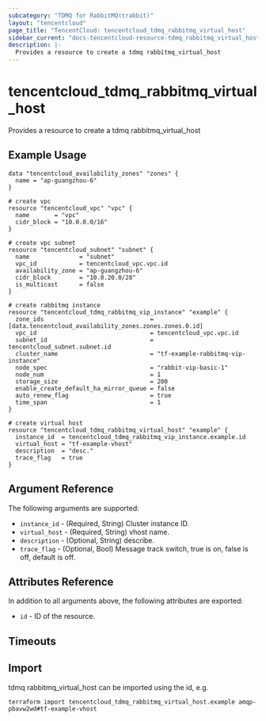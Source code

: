 ```yaml
---
subcategory: "TDMQ for RabbitMQ(trabbit)"
layout: "tencentcloud"
page_title: "TencentCloud: tencentcloud_tdmq_rabbitmq_virtual_host"
sidebar_current: "docs-tencentcloud-resource-tdmq_rabbitmq_virtual_host"
description: |-
  Provides a resource to create a tdmq rabbitmq_virtual_host
---
```


# tencentcloud_tdmq_rabbitmq_virtual_host

Provides a resource to create a tdmq rabbitmq_virtual_host

## Example Usage

```hcl
data "tencentcloud_availability_zones" "zones" {
  name = "ap-guangzhou-6"
}

# create vpc
resource "tencentcloud_vpc" "vpc" {
  name       = "vpc"
  cidr_block = "10.0.0.0/16"
}

# create vpc subnet
resource "tencentcloud_subnet" "subnet" {
  name              = "subnet"
  vpc_id            = tencentcloud_vpc.vpc.id
  availability_zone = "ap-guangzhou-6"
  cidr_block        = "10.0.20.0/28"
  is_multicast      = false
}

# create rabbitmq instance
resource "tencentcloud_tdmq_rabbitmq_vip_instance" "example" {
  zone_ids                              = [data.tencentcloud_availability_zones.zones.zones.0.id]
  vpc_id                                = tencentcloud_vpc.vpc.id
  subnet_id                             = tencentcloud_subnet.subnet.id
  cluster_name                          = "tf-example-rabbitmq-vip-instance"
  node_spec                             = "rabbit-vip-basic-1"
  node_num                              = 1
  storage_size                          = 200
  enable_create_default_ha_mirror_queue = false
  auto_renew_flag                       = true
  time_span                             = 1
}

# create virtual host
resource "tencentcloud_tdmq_rabbitmq_virtual_host" "example" {
  instance_id  = tencentcloud_tdmq_rabbitmq_vip_instance.example.id
  virtual_host = "tf-example-vhost"
  description  = "desc."
  trace_flag   = true
}
```

## Argument Reference

The following arguments are supported:

* `instance_id` - (Required, String) Cluster instance ID.
* `virtual_host` - (Required, String) vhost name.
* `description` - (Optional, String) describe.
* `trace_flag` - (Optional, Bool) Message track switch, true is on, false is off, default is off.

## Attributes Reference

In addition to all arguments above, the following attributes are exported:

* `id` - ID of the resource.



## Timeouts

<no value>


## Import

tdmq rabbitmq_virtual_host can be imported using the id, e.g.

```
terraform import tencentcloud_tdmq_rabbitmq_virtual_host.example amqp-pbavw2wd#tf-example-vhost
```


